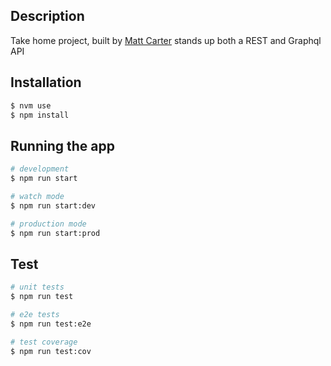 ## Description

Take home project, built by [Matt Carter](mailto:matt@mattcarter.io) stands up both a REST and Graphql API

## Installation

```bash
$ nvm use 
$ npm install
```

## Running the app

```bash
# development
$ npm run start

# watch mode
$ npm run start:dev

# production mode
$ npm run start:prod
```

## Test

```bash
# unit tests
$ npm run test

# e2e tests
$ npm run test:e2e

# test coverage
$ npm run test:cov
```
